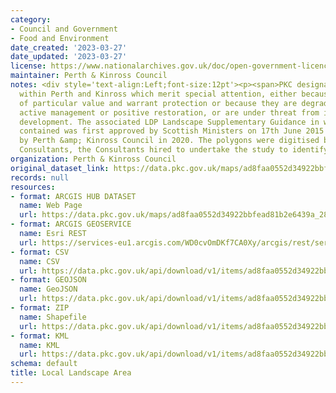 ```yaml
---
category:
- Council and Government
- Food and Environment
date_created: '2023-03-27'
date_updated: '2023-03-27'
license: https://www.nationalarchives.gov.uk/doc/open-government-licence/version/3/
maintainer: Perth & Kinross Council
notes: <div style='text-align:Left;font-size:12pt'><p><span>PKC designated landscapes
  within Perth and Kinross which merit special attention, either because they are
  of particular value and warrant protection or because they are degraded and require
  active management or positive restoration, or are under threat from inappropriate
  development. The associated LDP Landscape Supplementary Guidance in which they are
  contained was first approved by Scottish Ministers on 17th June 2015 and readopted
  by Perth &amp; Kinross Council in 2020. The polygons were digitised by Land Use
  Consultants, the Consultants hired to undertake the study to identify the LLAs.  </span></p></div>
organization: Perth & Kinross Council
original_dataset_link: https://data.pkc.gov.uk/maps/ad8faa0552d34922bbfead81b2e6439a_28
records: null
resources:
- format: ARCGIS HUB DATASET
  name: Web Page
  url: https://data.pkc.gov.uk/maps/ad8faa0552d34922bbfead81b2e6439a_28
- format: ARCGIS GEOSERVICE
  name: Esri REST
  url: https://services-eu1.arcgis.com/WD0cvOmDKf7CA0Xy/arcgis/rest/services/Local_Landscape_Area/FeatureServer/28
- format: CSV
  name: CSV
  url: https://data.pkc.gov.uk/api/download/v1/items/ad8faa0552d34922bbfead81b2e6439a/csv?layers=28
- format: GEOJSON
  name: GeoJSON
  url: https://data.pkc.gov.uk/api/download/v1/items/ad8faa0552d34922bbfead81b2e6439a/geojson?layers=28
- format: ZIP
  name: Shapefile
  url: https://data.pkc.gov.uk/api/download/v1/items/ad8faa0552d34922bbfead81b2e6439a/shapefile?layers=28
- format: KML
  name: KML
  url: https://data.pkc.gov.uk/api/download/v1/items/ad8faa0552d34922bbfead81b2e6439a/kml?layers=28
schema: default
title: Local Landscape Area
---
```

